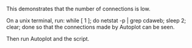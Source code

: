 This demonstrates that the number of connections is low.  

On a unix terminal, run:
    while [ 1 ]; do netstat -p | grep cdaweb; sleep 2; clear; done
so that the connections made by Autoplot can be seen.

Then run Autoplot and the script.
